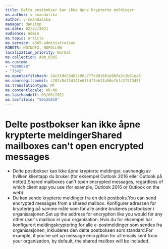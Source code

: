 ```yaml
---
title: Delte postbokser kan ikke åpne krypterte meldinger
ms.author: v-smandalika
author: v-smandalika
manager: dansimp
ms.date: 02/24/2021
audience: Admin
ms.topic: article
ms.service: o365-administration
ROBOTS: NOINDEX, NOFOLLOW
localization_priority: Normal
ms.collection: Adm_O365
ms.custom:
- "9000078"
- "7342"
ms.openlocfilehash: 24c5fdd23482c96c7f7c901881e9bfa2c1b61ea8
ms.sourcegitcommit: c202c0df2d141e63f4f7eb13a56efbfc2f57348f
ms.translationtype: MT
ms.contentlocale: nb-NO
ms.lasthandoff: 03/05/2021
ms.locfileid: "50525810"
---
```

# <a name="shared-mailboxes-cant-open-encrypted-messages"></a><span data-ttu-id="87fd5-102">Delte postbokser kan ikke åpne krypterte meldinger</span><span class="sxs-lookup"><span data-stu-id="87fd5-102">Shared mailboxes can't open encrypted messages</span></span>

- <span data-ttu-id="87fd5-103">Delte postbokser kan ikke åpne krypterte meldinger, uavhengig av hvilken klientapp du bruker (for eksempel Outlook 2016 eller Outlook på nettet).</span><span class="sxs-lookup"><span data-stu-id="87fd5-103">Shared mailboxes can't open encrypted messages, regardless of which client app you use (for example, Outlook 2016 or Outlook on the web).</span></span>
- <span data-ttu-id="87fd5-104">Du kan sende krypterte meldinger fra en delt postboks.</span><span class="sxs-lookup"><span data-stu-id="87fd5-104">You can send encrypted messages from a shared mailbox.</span></span> <span data-ttu-id="87fd5-105">Konfigurer adressen for kryptering på samme måte som for alle andre brukeres postbokser i organisasjonen.</span><span class="sxs-lookup"><span data-stu-id="87fd5-105">Set up the address for encryption like you would for any other user's mailbox in your organization.</span></span> <span data-ttu-id="87fd5-106">Hvis du for eksempel har konfigurert meldingskryptering for alle e-postmeldinger som sendes fra organisasjonen, inkluderes den delte postboksen som standard.</span><span class="sxs-lookup"><span data-stu-id="87fd5-106">For example, if you've set up message encryption for all emails sent from your organization, by default, the shared mailbox will be included.</span></span>
